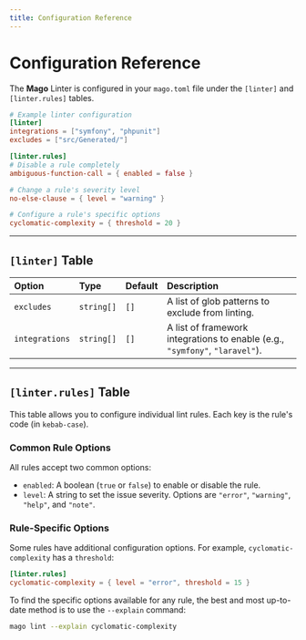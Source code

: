 ```yaml
---
title: Configuration Reference
---
```


# Configuration Reference

The **Mago** Linter is configured in your `mago.toml` file under the `[linter]` and `[linter.rules]` tables.

```toml
# Example linter configuration
[linter]
integrations = ["symfony", "phpunit"]
excludes = ["src/Generated/"]

[linter.rules]
# Disable a rule completely
ambiguous-function-call = { enabled = false }

# Change a rule's severity level
no-else-clause = { level = "warning" }

# Configure a rule's specific options
cyclomatic-complexity = { threshold = 20 }
```

---

## `[linter]` Table

| Option         | Type       | Default | Description                                                                  |
| :------------- | :--------- | :------ | :--------------------------------------------------------------------------- |
| `excludes`     | `string[]` | `[]`    | A list of glob patterns to exclude from linting.                             |
| `integrations` | `string[]` | `[]`    | A list of framework integrations to enable (e.g., `"symfony"`, `"laravel"`). |

---

## `[linter.rules]` Table

This table allows you to configure individual lint rules. Each key is the rule's code (in `kebab-case`).

### Common Rule Options

All rules accept two common options:

- `enabled`: A boolean (`true` or `false`) to enable or disable the rule.
- `level`: A string to set the issue severity. Options are `"error"`, `"warning"`, `"help"`, and `"note"`.

### Rule-Specific Options

Some rules have additional configuration options. For example, `cyclomatic-complexity` has a `threshold`:

```toml
[linter.rules]
cyclomatic-complexity = { level = "error", threshold = 15 }
```

To find the specific options available for any rule, the best and most up-to-date method is to use the `--explain` command:

```sh
mago lint --explain cyclomatic-complexity
```
